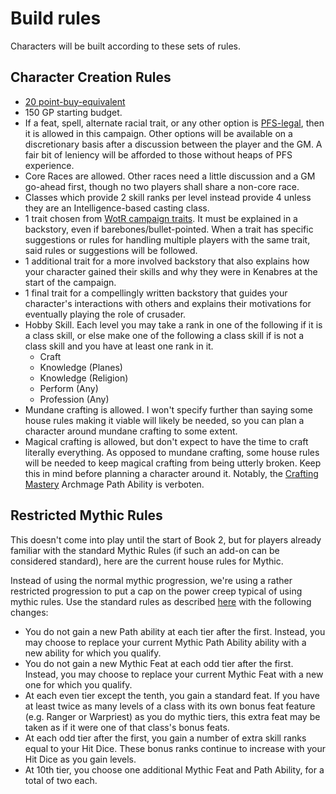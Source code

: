 # Build rules
Characters will be built according to these sets of rules.

## Character Creation Rules
- [20 point-buy-equivalent](https://www.d20pfsrd.com/basics-ability-scores/ability-scores/)
- 150 GP starting budget.
- If a feat, spell, alternate racial trait, or any other option is [PFS-legal](https://paizo.com/pathfinderSociety/additional), then it is allowed in this campaign.
Other options will be available on a discretionary basis after a discussion between the player and the GM. A fair bit of leniency will be afforded to those without heaps of PFS experience.
- Core Races are allowed. Other races need a little discussion and a GM go-ahead first, though no two players shall share a non-core race.
- Classes which provide 2 skill ranks per level instead provide 4 unless they are an Intelligence-based casting class.
- 1 trait chosen from [WotR campaign traits](https://paizo.com/products/btpy919c?Pathfinder-Adventure-Path-Wrath-of-the-Righteous-Players-Guide). It must be explained in a backstory, even if barebones/bullet-pointed. When a trait has specific suggestions or rules for handling multiple players with the same trait, said rules or suggestions will be followed.
- 1 additional trait for a more involved backstory that also explains how your character gained their skills and why they were in Kenabres at the start of the campaign.
- 1 final trait for a compellingly written backstory that guides your character's interactions with others and explains their motivations for eventually playing the role of crusader.
- Hobby Skill. Each level you may take a rank in one of the following if it is a class skill, or else make one of the following a class skill if is not a class skill and you have at least one rank in it.
  - Craft
  - Knowledge (Planes)
  - Knowledge (Religion)
  - Perform (Any)
  - Profession (Any)
- Mundane crafting is allowed. I won't specify further than saying some house rules making it viable will likely be needed, so you can plan a character around mundane crafting to some extent.
- Magical crafting is allowed, but don't expect to have the time to craft literally everything. As opposed to mundane crafting, some house rules will be needed to keep magical crafting from being utterly broken. Keep this in mind before planning a character around it. Notably, the [Crafting Mastery](https://www.d20pfsrd.com/alternative-rule-systems/mythic/mythic-heroes/mythic-paths-paizo-inc/archmage#TOC-Crafting-Mastery-Ex-) Archmage Path Ability is verboten.

## Restricted Mythic Rules
This doesn't come into play until the start of Book 2, but for players already familiar with the standard Mythic Rules (if such an add-on can be considered standard), here are the current house rules for Mythic.

Instead of using the normal mythic progression, we're using a rather restricted progression to put a cap on the power creep typical of using mythic rules. Use the standard rules as described [here](https://www.d20pfsrd.com/alternative-rule-systems/mythic/mythic-heroes/) with the following changes:
- You do not gain a new Path ability at each tier after the first. Instead, you may choose to replace your current Mythic Path Ability ability with a new ability for which you qualify.
- You do not gain a new Mythic Feat at each odd tier after the first. Instead, you may choose to replace your current Mythic Feat with a new one for which you qualify.
- At each even tier except the tenth, you gain a standard feat. If you have at least twice as many levels of a class with its own bonus feat feature (e.g. Ranger or Warpriest) as you do mythic tiers, this extra feat may be taken as if it were one of that class's bonus feats.
- At each odd tier after the first, you gain a number of extra skill ranks equal to your Hit Dice. These bonus ranks continue to increase with your Hit Dice as you gain levels.
- At 10th tier, you choose one additional Mythic Feat and Path Ability, for a total of two each.
